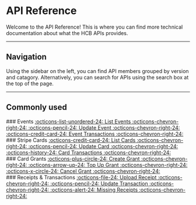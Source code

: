 # API Reference
Welcome to the API Reference! This is where you can find more technical documentation about what the HCB APIs provides.

-----

## Navigation
Using the sidebar on the left, you can find API members grouped by version and catagory. Alternatively, you can search for APIs using the search box at the top of the page.

-----

## Commonly used

<div class="fusiondoc-index-multicol" markdown>

<div class="fusiondoc-index-multicol-section" markdown>
### Events
<a class="fusiondoc-api-index-link" href="v4/#tag/events/GET/api/v4/events" markdown>
    <span class="fusiondoc-api-icon" markdown>:octicons-list-unordered-24:</span>
    <span class="fusiondoc-api-name">List Events</span>
    <span class="fusiondoc-api-index-arrow" markdown>:octicons-chevron-right-24:</span>
</a>

<a class="fusiondoc-api-index-link" href="v4/#tag/events/PATCH/api/v4/events/{id}" markdown>
    <span class="fusiondoc-api-icon" markdown>:octicons-pencil-24:</span>
    <span class="fusiondoc-api-name">Update Event</span>
    <span class="fusiondoc-api-index-arrow" markdown>:octicons-chevron-right-24:</span>
</a>

<a class="fusiondoc-api-index-link" href="v4/#tag/events/GET/api/v4/events/{id}/transactions" markdown>
    <span class="fusiondoc-api-icon" markdown>:octicons-credit-card-24:</span>
    <span class="fusiondoc-api-name">Event Transactions</span>
    <span class="fusiondoc-api-index-arrow" markdown>:octicons-chevron-right-24:</span>
</a>
</div>

<div class="fusiondoc-index-multicol-section" markdown>
### Stripe Cards
<a class="fusiondoc-api-index-link" href="v4/#tag/stripe-cards/GET/api/v4/stripe_cards" markdown>
    <span class="fusiondoc-api-icon" markdown>:octicons-credit-card-24:</span>
    <span class="fusiondoc-api-name">List Cards</span>
    <span class="fusiondoc-api-index-arrow" markdown>:octicons-chevron-right-24:</span>
</a>

<a class="fusiondoc-api-index-link" href="v4/#tag/stripe-cards/PATCH/api/v4/stripe_cards/{id}" markdown>
    <span class="fusiondoc-api-icon" markdown>:octicons-pencil-24:</span>
    <span class="fusiondoc-api-name">Update Card</span>
    <span class="fusiondoc-api-index-arrow" markdown>:octicons-chevron-right-24:</span>
</a>

<a class="fusiondoc-api-index-link" href="v4/#tag/stripe-cards/GET/api/v4/stripe_cards/{id}/transactions" markdown>
    <span class="fusiondoc-api-icon" markdown>:octicons-history-24:</span>
    <span class="fusiondoc-api-name">Card Transactions</span>
    <span class="fusiondoc-api-index-arrow" markdown>:octicons-chevron-right-24:</span>
</a>
</div>

<div class="fusiondoc-index-multicol-section" markdown>
### Card Grants
<a class="fusiondoc-api-index-link" href="v4/#tag/card-grants/POST/api/v4/card_grants" markdown>
    <span class="fusiondoc-api-icon" markdown>:octicons-plus-circle-24:</span>
    <span class="fusiondoc-api-name">Create Grant</span>
    <span class="fusiondoc-api-index-arrow" markdown>:octicons-chevron-right-24:</span>
</a>

<a class="fusiondoc-api-index-link" href="v4/#tag/card-grants/POST/api/v4/card_grants/{id}" markdown>
    <span class="fusiondoc-api-icon" markdown>:octicons-arrow-up-24:</span>
    <span class="fusiondoc-api-name">Top Up Grant</span>
    <span class="fusiondoc-api-index-arrow" markdown>:octicons-chevron-right-24:</span>
</a>

<a class="fusiondoc-api-index-link" href="v4/#tag/card-grants/DELETE/api/v4/card_grants/{id}" markdown>
    <span class="fusiondoc-api-icon" markdown>:octicons-x-circle-24:</span>
    <span class="fusiondoc-api-name">Cancel Grant</span>
    <span class="fusiondoc-api-index-arrow" markdown>:octicons-chevron-right-24:</span>
</a>
</div>

<div class="fusiondoc-index-multicol-section" markdown>
### Receipts & Transactions
<a class="fusiondoc-api-index-link" href="v4/#tag/receipts/POST/api/v4/receipts" markdown>
    <span class="fusiondoc-api-icon" markdown>:octicons-file-24:</span>
    <span class="fusiondoc-api-name">Upload Receipt</span>
    <span class="fusiondoc-api-index-arrow" markdown>:octicons-chevron-right-24:</span>
</a>

<a class="fusiondoc-api-index-link" href="v4/#tag/transactions/PATCH/api/v4/transactions/{id}" markdown>
    <span class="fusiondoc-api-icon" markdown>:octicons-pencil-24:</span>
    <span class="fusiondoc-api-name">Update Transaction</span>
    <span class="fusiondoc-api-index-arrow" markdown>:octicons-chevron-right-24:</span>
</a>

<a class="fusiondoc-api-index-link" href="v4/#tag/transactions/GET/api/v4/transactions/missing_receipt" markdown>
    <span class="fusiondoc-api-icon" markdown>:octicons-alert-24:</span>
    <span class="fusiondoc-api-name">Missing Receipts</span>
    <span class="fusiondoc-api-index-arrow" markdown>:octicons-chevron-right-24:</span>
</a>
</div>

</div>